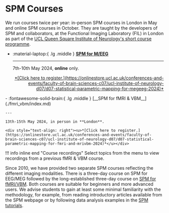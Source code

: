 # SPM Courses

We run courses twice per year: in-person SPM courses in London in May and online SPM courses in October. They are taught by the developers of SPM and collaborators, at the Functional Imaging Laboratory (FIL) in London as part of the [UCL Queen Square Institute of Neurology's short course programme](https://www.ucl.ac.uk/ion/education).

<div class="grid cards" markdown>

- :material-laptop:{ .lg .middle } [__SPM for M/EEG__](./eeg_meg/)

    ---

    7th-10th May 2024, **online** only. 

    <div style="text-align: right"><u>*[Click here to register.](https://onlinestore.ucl.ac.uk/conferences-and-events/faculty-of-brain-sciences-c07/ucl-institute-of-neurology-d07/d07-statistical-parametric-mapping-for-megeeg-2024)*</u></div>
</div>
<div class="grid cards" markdown>
- :fontawesome-solid-brain:{ .lg .middle } [__SPM for fMRI & VBM__](./fmri_vbm/index.md)

    ---

    13th-15th May 2024, in person in **London**. 

    <div style="text-align: right"><u>*[Click here to register.](https://onlinestore.ucl.ac.uk/conferences-and-events/faculty-of-brain-sciences-c07/ucl-institute-of-neurology-d07/d07-statistical-parametric-mapping-for-fmri-and-mrivbm-2024)*</u></div>
</div>


!!! info inline end "Course recordings"
    Select topics from the menu to view recordings from a previous fMRI & VBM course. 

Since 2010, we have provided two separate SPM courses reflecting the different imaging modalities. There is a three-day course on SPM for EEG/MEG followed by the long-established three-day course on [SPM for fMRI/VBM](./fmri_vbm/index.md). Both courses are suitable for beginners and more advanced users. We advise students to gain at least some minimal familiarity with the methodology, for example, from reading introductory articles available from the SPM webpage or by following data analysis examples in the [SPM tutorials](../tutorials/index.md).

